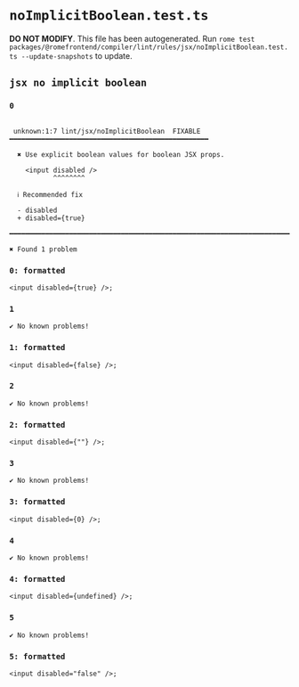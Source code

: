 # `noImplicitBoolean.test.ts`

**DO NOT MODIFY**. This file has been autogenerated. Run `rome test packages/@romefrontend/compiler/lint/rules/jsx/noImplicitBoolean.test.ts --update-snapshots` to update.

## `jsx no implicit boolean`

### `0`

```

 unknown:1:7 lint/jsx/noImplicitBoolean  FIXABLE  ━━━━━━━━━━━━━━━━━━━━━━━━━━━━━━━━━━━━━━━━━━━━━━━━━━

  ✖ Use explicit boolean values for boolean JSX props.

    <input disabled />
           ^^^^^^^^

  ℹ Recommended fix

  - disabled
  + disabled={true}

━━━━━━━━━━━━━━━━━━━━━━━━━━━━━━━━━━━━━━━━━━━━━━━━━━━━━━━━━━━━━━━━━━━━━━━━━━━━━━━━━━━━━━━━━━━━━━━━━━━━

✖ Found 1 problem

```

### `0: formatted`

```
<input disabled={true} />;

```

### `1`

```
✔ No known problems!

```

### `1: formatted`

```
<input disabled={false} />;

```

### `2`

```
✔ No known problems!

```

### `2: formatted`

```
<input disabled={""} />;

```

### `3`

```
✔ No known problems!

```

### `3: formatted`

```
<input disabled={0} />;

```

### `4`

```
✔ No known problems!

```

### `4: formatted`

```
<input disabled={undefined} />;

```

### `5`

```
✔ No known problems!

```

### `5: formatted`

```
<input disabled="false" />;

```
